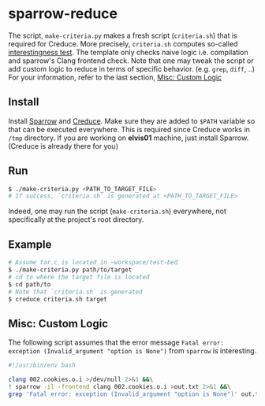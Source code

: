 # sparrow-reduce

The script, `make-criteria.py` makes a fresh script (`criteria.sh`) that is required for Creduce.
More precisely, `criteria.sh` computes so-called [interestingness test](http://embed.cs.utah.edu/creduce/using/).
The template only checks naive logic i.e. compilation and sparrow's Clang frontend check.
Note that one may tweak the script or add custom logic to reduce in terms of specific behavior. (e.g. `grep`, `diff`, ..)
For your information, refer to the last section, [Misc: Custom Logic](##misc:-custom-logic)

## Install

Install [Sparrow](https://github.com/prosyslab/sparrow) and [Creduce](https://github.com/csmith-project/creduce).
Make sure they are added to `$PATH` variable so that can be executed everywhere.
This is required since Creduce works in `/tmp` directory.
If you are working on **elvis01** machine, just install Sparrow. (Creduce is already there for you)

## Run

```sh
$ ./make-criteria.py <PATH_TO_TARGET_FILE>
# If success, `criteria.sh` is generated at <PATH_TO_TARGET_FILE>
```

Indeed, one may run the script (`make-criteria.sh`) everywhere, not specifically at the project's root directory.

## Example

```sh
# Assume tar.c is located in ~workspace/test-bed
$ ./make-criteria.py path/to/target
# cd to where the target file is located
$ cd path/to
# Note that `criteria.sh` is generated
$ creduce criteria.sh target
```

## Misc: Custom Logic

The following script assumes that the error message `Fatal error: exception (Invalid_argument "option is None")` from `sparrow` is interesting.

```sh
#!/usr/bin/env bash

clang 002.cookies.o.i >/dev/null 2>&1 &&\
! sparrow -il -frontend clang 002.cookies.o.i >out.txt 2>&1 &&\
grep 'Fatal error: exception (Invalid_argument "option is None")' out.txt
```
